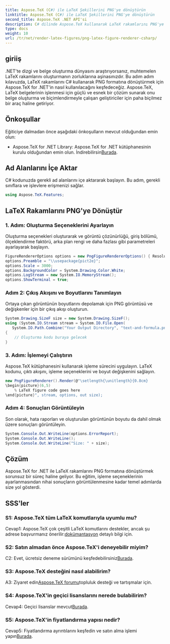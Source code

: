 ```yaml
---
title: Aspose.TeX (C#) ile LaTeX Şekillerini PNG'ye dönüştürün
linktitle: Aspose.TeX (C#) ile LaTeX Şekillerini PNG'ye dönüştürün
second_title: Aspose.TeX .NET API'si
description: C# dilinde Aspose.TeX kullanarak LaTeX rakamlarını PNG'ye dönüştürmeye ilişkin kapsamlı kılavuzu keşfedin. Kod örnekleriyle adım adım öğrenin.
type: docs
weight: 10
url: /tr/net/render-latex-figures/png-latex-figure-renderer-csharp/
---
```

## giriiş

.NET'te dizgi ve belge oluşturma dünyasını araştırıyorsanız, muhtemelen LaTeX rakamlarını oluşturmanın zorluklarına aşinasınızdır. Bu adım adım kılavuzda, LaTeX rakamlarını C# kullanarak PNG formatına dönüştürmek için Aspose.TeX for .NET'in nasıl kullanılacağını keşfedeceğiz. Aspose.TeX, LaTeX belgelerinin işlenmesi için güçlü ve esnek bir çözüm sunarak onu belge oluşturma ve biçimlendirmeyle çalışan geliştiriciler için paha biçilmez bir araç haline getiriyor.

## Önkoşullar

Eğiticiye dalmadan önce aşağıdaki önkoşulların mevcut olduğundan emin olun:

-  Aspose.TeX for .NET Library: Aspose.TeX for .NET kütüphanesinin kurulu olduğundan emin olun. İndirebilirsin[Burada](https://releases.aspose.com/tex/net/).

## Ad Alanlarını İçe Aktar

C# kodunuzda gerekli ad alanlarını içe aktararak başlayın. Bu adım, gerekli sınıflara ve işlevlere erişmenizi sağlar.

```csharp
using Aspose.TeX.Features;
```

## LaTeX Rakamlarını PNG'ye Dönüştür

### 1. Adım: Oluşturma Seçeneklerini Ayarlayın

Oluşturma seçenekleri oluşturarak ve görüntü çözünürlüğü, giriş bölümü, ölçeklendirme faktörü, arka plan rengi ve daha fazlası gibi parametreleri ayarlayarak başlayın.

```csharp
FigureRendererOptions options = new PngFigureRendererOptions() { Resolution = 150 };
options.Preamble = "\\usepackage{pict2e}";
options.Scale = 3000;
options.BackgroundColor = System.Drawing.Color.White;
options.LogStream = new System.IO.MemoryStream();
options.ShowTerminal = true;
```

### Adım 2: Çıkış Akışını ve Boyutlarını Tanımlayın

Ortaya çıkan görüntünün boyutlarını depolamak için PNG görüntüsü ve değişkenler için bir çıkış akışı oluşturun.

```csharp
System.Drawing.SizeF size = new System.Drawing.SizeF();
using (System.IO.Stream stream = System.IO.File.Open(
   System.IO.Path.Combine("Your Output Directory", "text-and-formula.png"), System.IO.FileMode.Create))
{
    // Oluşturma kodu buraya gelecek
}
```

### 3. Adım: İşlemeyi Çalıştırın

Aspose.TeX kütüphanesini kullanarak işleme sürecini uygulayın. LaTeX kodunu, çıktı akışını, işleme seçeneklerini ve boyut değişkenini sağlayın.

```csharp
new PngFigureRenderer().Render(@"\setlength{\unitlength}{0.8cm}
\begin{picture}(6,5)
    % LaTeX figure code goes here
\end{picture}", stream, options, out size);
```

### Adım 4: Sonuçları Görüntüleyin

Son olarak, hata raporları ve oluşturulan görüntünün boyutu da dahil olmak üzere sonuçları görüntüleyin.

```csharp
System.Console.Out.WriteLine(options.ErrorReport);
System.Console.Out.WriteLine();
System.Console.Out.WriteLine("Size: " + size);
```

## Çözüm

Aspose.TeX for .NET ile LaTeX rakamlarını PNG formatına dönüştürmek sorunsuz bir süreç haline geliyor. Bu eğitim, işleme seçeneklerinin ayarlanmasından nihai sonuçların görüntülenmesine kadar temel adımlarda size yol gösterdi.

## SSS'ler

### S1: Aspose.TeX tüm LaTeX komutlarıyla uyumlu mu?

 Cevap1: Aspose.TeX çok çeşitli LaTeX komutlarını destekler, ancak şu adrese başvurmanız önerilir:[dokümantasyon](https://reference.aspose.com/tex/net/) detaylı bilgi için.

### S2: Satın almadan önce Aspose.TeX'i deneyebilir miyim?

 C2: Evet, ücretsiz deneme sürümünü keşfedebilirsiniz[Burada](https://releases.aspose.com/).

### S3: Aspose.TeX desteğini nasıl alabilirim?

 A3: Ziyaret edin[Aspose.TeX forumu](https://forum.aspose.com/c/tex/47)topluluk desteği ve tartışmalar için.

### S4: Aspose.TeX'in geçici lisanslarını nerede bulabilirim?

 Cevap4: Geçici lisanslar mevcut[Burada](https://purchase.aspose.com/temporary-license/).

### S5: Aspose.TeX'in fiyatlandırma yapısı nedir?

Cevap5: Fiyatlandırma ayrıntılarını keşfedin ve satın alma işlemi yapın[Burada](https://purchase.aspose.com/buy).